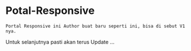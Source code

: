 # Potal-Responsive

	Portal Responsive ini Author buat baru seperti ini, bisa di sebut V1 nya.
Untuk selanjutnya pasti akan terus Update ...
